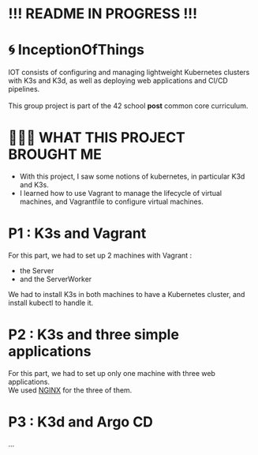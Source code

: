 # !!! README IN PROGRESS !!! #

# 🌀 InceptionOfThings

IOT consists of configuring and managing lightweight Kubernetes clusters with K3s and K3d, as well as deploying web applications and CI/CD pipelines. <br/> <br/>
This group project is part of the 42 school **post** common core curriculum.

# 👩🏻‍🏫 WHAT THIS PROJECT BROUGHT ME
- With this project, I saw some notions of kubernetes, in particular K3d and K3s.
- I learned how to use Vagrant to manage the lifecycle of virtual machines, and Vagrantfile to configure virtual machines.

# P1 : K3s and Vagrant

For this part, we had to set up 2 machines with Vagrant :
- the Server
- and the ServerWorker <br/>

We had to install K3s in both machines to have a Kubernetes cluster, and install kubectl to handle it.

# P2 : K3s and three simple applications

For this part, we had to set up only one machine with three web applications. <br/>
We used [NGINX](https://nginx.org/en/) for the three of them.

# P3 : K3d and Argo CD

...
